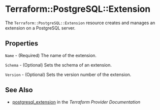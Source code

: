 # Terraform::PostgreSQL::Extension

The ``Terraform::PostgreSQL::Extension`` resource creates and manages an extension on a PostgreSQL
server.

## Properties

`Name` - (Required) The name of the extension.

`Schema` - (Optional) Sets the schema of an extension.

`Version` - (Optional) Sets the version number of the extension.


## See Also

* [postgresql_extension](https://www.terraform.io/docs/providers/postgresql/r/extension.html) in the _Terraform Provider Documentation_